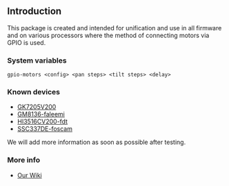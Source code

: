 ## Introduction

This package is created and intended for unification and use in all firmware and on various processors where the method of connecting motors via GPIO is used.

### System variables

```
gpio-motors <config> <pan steps> <tilt steps> <delay>
```

### Known devices

- [GK7205V200](#)
- [GM8136-faleemi](#)
- [HI3516CV200-fdt](#)
- [SSC337DE-foscam](#)

We will add more information as soon as possible after testing.

### More info

- [Our Wiki](https://github.com/OpenIPC/wiki/blob/master/en/motors.md)
